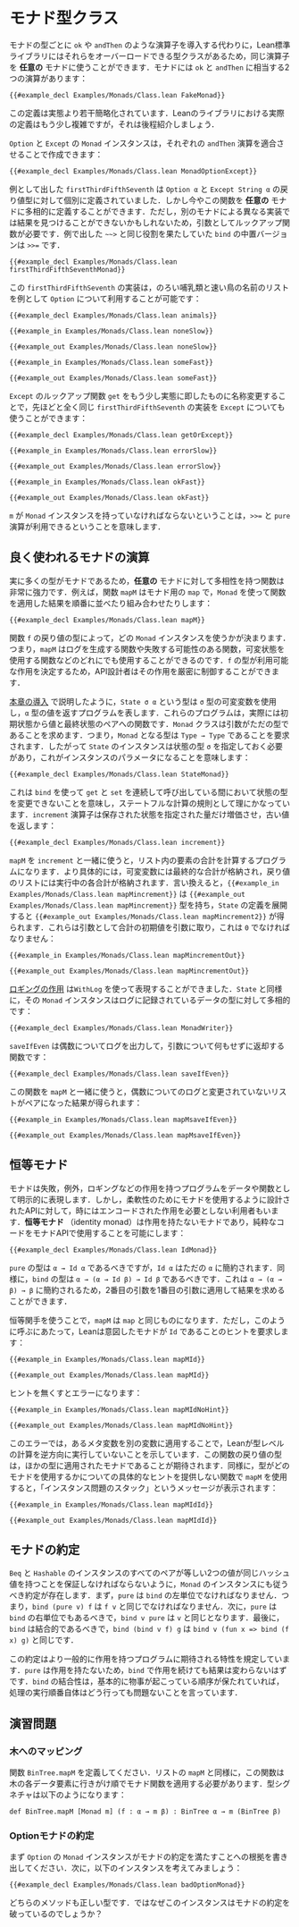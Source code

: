 <!--
# The Monad Type Class
-->

# モナド型クラス

<!--
Rather than having to import an operator like `ok` or `andThen` for each type that is a monad, the Lean standard library contains a type class that allow them to be overloaded, so that the same operators can be used for _any_ monad.
Monads have two operations, which are the equivalent of `ok` and `andThen`:
-->

モナドの型ごとに `ok` や `andThen` のような演算子を導入する代わりに，Lean標準ライブラリにはそれらをオーバーロードできる型クラスがあるため，同じ演算子を **任意の** モナドに使うことができます．モナドには `ok` と `andThen` に相当する2つの演算があります：

```lean
{{#example_decl Examples/Monads/Class.lean FakeMonad}}
```
<!--
This definition is slightly simplified.
The actual definition in the Lean library is somewhat more involved, and will be presented later.
-->

この定義は実態より若干簡略化されています．Leanのライブラリにおける実際の定義はもう少し複雑ですが，それは後程紹介しましょう．

<!--
The `Monad` instances for `Option` and `Except` can be created by adapting the definitions of their respective `andThen` operations:
-->

`Option` と `Except` の `Monad` インスタンスは，それぞれの `andThen` 演算を適合させることで作成できます：

```lean
{{#example_decl Examples/Monads/Class.lean MonadOptionExcept}}
```

<!--
As an example, `firstThirdFifthSeventh` was defined separately for `Option α` and `Except String α` return types.
Now, it can be defined polymorphically for _any_ monad.
It does, however, require a lookup function as an argument, because different monads might fail to find a result in different ways.
The infix version of `bind` is `>>=`, which plays the same role as `~~>` in the examples.
-->

例として出した `firstThirdFifthSeventh` は `Option α` と `Except String α` の戻り値型に対して個別に定義されていました．しかし今やこの関数を **任意の** モナドに多相的に定義することができます．ただし，別のモナドによる異なる実装では結果を見つけることができないかもしれないため，引数としてルックアップ関数が必要です．例で出した `~~>` と同じ役割を果たしていた `bind` の中置バージョンは `>>=` です．

```lean
{{#example_decl Examples/Monads/Class.lean firstThirdFifthSeventhMonad}}
```

<!--
Given example lists of slow mammals and fast birds, this implementation of `firstThirdFifthSeventh` can be used with `Option`:
-->

この `firstThirdFifthSeventh` の実装は，のろい哺乳類と速い鳥の名前のリストを例として `Option` について利用することが可能です：

```lean
{{#example_decl Examples/Monads/Class.lean animals}}

{{#example_in Examples/Monads/Class.lean noneSlow}}
```
```output info
{{#example_out Examples/Monads/Class.lean noneSlow}}
```
```lean
{{#example_in Examples/Monads/Class.lean someFast}}
```
```output info
{{#example_out Examples/Monads/Class.lean someFast}}
```

<!--
After renaming `Except`'s lookup function `get` to something more specific, the very same  implementation of `firstThirdFifthSeventh` can be used with `Except` as well:
-->

`Except` のルックアップ関数 `get` をもう少し実態に即したものに名称変更することで，先ほどと全く同じ `firstThirdFifthSeventh` の実装を `Except` についても使うことができます：

```lean
{{#example_decl Examples/Monads/Class.lean getOrExcept}}

{{#example_in Examples/Monads/Class.lean errorSlow}}
```
```output info
{{#example_out Examples/Monads/Class.lean errorSlow}}
```
```lean
{{#example_in Examples/Monads/Class.lean okFast}}
```
```output info
{{#example_out Examples/Monads/Class.lean okFast}}
```
<!--
The fact that `m` must have a `Monad` instance means that the `>>=` and `pure` operations are available.
-->

`m` が `Monad` インスタンスを持っていなければならないということは，`>>=` と `pure` 演算が利用できるということを意味します．

<!--
## General Monad Operations
-->

## 良く使われるモナドの演算

<!--
Because many different types are monads, functions that are polymorphic over _any_ monad are very powerful.
For example, the function `mapM` is a version of `map` that uses a `Monad` to sequence and combine the results of applying a function:
-->

実に多くの型がモナドであるため，**任意の** モナドに対して多相性を持つ関数は非常に強力です．例えば，関数 `mapM` はモナド用の `map` で，`Monad` を使って関数を適用した結果を順番に並べたり組み合わせたりします：

```lean
{{#example_decl Examples/Monads/Class.lean mapM}}
```
<!--
The return type of the function argument `f` determines which `Monad` instance will be used.
In other words, `mapM` can be used for functions that produce logs, for functions that can fail, or for functions that use mutable state.
Because `f`'s type determines the available effects, they can be tightly controlled by API designers.
-->

関数 `f` の戻り値の型によって，どの `Monad` インスタンスを使うかが決まります．つまり，`mapM` はログを生成する関数や失敗する可能性のある関数，可変状態を使用する関数などのどれにでも使用することができるのです．`f` の型が利用可能な作用を決定するため，API設計者はその作用を厳密に制御することができます．

<!--
As described in [this chapter's introduction](../monads.md#numbering-tree-nodes), `State σ α` represents programs that make use of a mutable variable of type `σ` and return a value of type `α`.
These programs are actually functions from a starting state to a pair of a value and a final state.
The `Monad` class requires that its parameter expect a single type argument—that is, it should be a `Type → Type`.
This means that the instance for `State` should mention the state type `σ`, which becomes a parameter to the instance:
-->

[本章の導入](../monads.md#numbering-tree-nodes) で説明したように，`State σ α` という型は `σ` 型の可変変数を使用し，`α` 型の値を返すプログラムを表します．これらのプログラムは，実際には初期状態から値と最終状態のペアへの関数です．`Monad` クラスは引数がただの型であることを求めます．つまり，`Monad` となる型は `Type → Type` であることを要求されます．したがって `State` のインスタンスは状態の型 `σ` を指定しておく必要があり，これがインスタンスのパラメータになることを意味します：

```lean
{{#example_decl Examples/Monads/Class.lean StateMonad}}
```
<!--
This means that the type of the state cannot change between calls to `get` and `set` that are sequenced using `bind`, which is a reasonable rule for stateful computations.
The operator `increment` increases a saved state by a given amount, returning the old value:
-->

これは `bind` を使って `get` と `set` を連続して呼び出している間において状態の型を変更できないことを意味し，ステートフルな計算の規則として理にかなっています．`increment` 演算子は保存された状態を指定された量だけ増価させ，古い値を返します：

```lean
{{#example_decl Examples/Monads/Class.lean increment}}
```

<!--
Using `mapM` with `increment` results in a program that computes the sum of the entries in a list.
More specifically, the mutable variable contains the sum so far, while the resulting list contains a running sum.
In other words, `{{#example_in Examples/Monads/Class.lean mapMincrement}}` has type `{{#example_out Examples/Monads/Class.lean mapMincrement}}`, and expanding the definition of `State` yields `{{#example_out Examples/Monads/Class.lean mapMincrement2}}`.
It takes an initial sum as an argument, which should be `0`:
-->

`mapM` を `increment` と一緒に使うと，リスト内の要素の合計を計算するプログラムになります．より具体的には，可変変数には最終的な合計が格納され，戻り値のリストには実行中の各合計が格納されます．言い換えると，`{{#example_in Examples/Monads/Class.lean mapMincrement}}` は `{{#example_out Examples/Monads/Class.lean mapMincrement}}` 型を持ち，`State` の定義を展開すると `{{#example_out Examples/Monads/Class.lean mapMincrement2}}` が得られます．これらは引数として合計の初期値を引数に取り，これは `0` でなければなりません：

```lean
{{#example_in Examples/Monads/Class.lean mapMincrementOut}}
```
```output info
{{#example_out Examples/Monads/Class.lean mapMincrementOut}}
```

<!--
A [logging effect](../monads.md#logging) can be represented using `WithLog`.
Just like `State`, its `Monad` instance is polymorphic with respect to the type of the logged data:
-->

[ロギングの作用](../monads.md#logging) は`WithLog` を使って表現することができました．`State` と同様に，その `Monad` インスタンスはログに記録されているデータの型に対して多相的です：

```lean
{{#example_decl Examples/Monads/Class.lean MonadWriter}}
```
<!--
`saveIfEven` is a function that logs even numbers but returns its argument unchanged:
-->

`saveIfEven` は偶数についてログを出力して，引数について何もせずに返却する関数です：

```lean
{{#example_decl Examples/Monads/Class.lean saveIfEven}}
```
<!--
Using this function with `mapM` results in a log containing even numbers paired with an unchanged input list:
-->

この関数を `mapM` と一緒に使うと，偶数についてのログと変更されていないリストがペアになった結果が得られます：

```lean
{{#example_in Examples/Monads/Class.lean mapMsaveIfEven}}
```
```output info
{{#example_out Examples/Monads/Class.lean mapMsaveIfEven}}
```



<!--
## The Identity Monad
-->

## 恒等モナド

<!--
Monads encode programs with effects, such as failure, exceptions, or logging, into explicit representations as data and functions.
Sometimes, however, an API will be written to use a monad for flexibility, but the API's client may not require any encoded effects.
The _identity monad_ is a monad that has no effects, and allows pure code to be used with monadic APIs:
-->

モナドは失敗，例外，ロギングなどの作用を持つプログラムをデータや関数として明示的に表現します．しかし，柔軟性のためにモナドを使用するように設計されたAPIに対して，時にはエンコードされた作用を必要としない利用者もいます．**恒等モナド** （identity monad）は作用を持たないモナドであり，純粋なコードをモナドAPIで使用することを可能にします：

```lean
{{#example_decl Examples/Monads/Class.lean IdMonad}}
```
<!--
The type of `pure` should be `α → Id α`, but `Id α` reduces to just `α`.
Similarly, the type of `bind` should be `α → (α → Id β) → Id β`.
Because this reduces to `α → (α → β) → β`, the second argument can be applied to the first to find the result.
-->

`pure` の型は `α → Id α` であるべきですが，`Id α` はただの `α` に簡約されます．同様に，`bind` の型は `α → (α → Id β) → Id β` であるべきです．これは `α → (α → β) → β` に簡約されるため，2番目の引数を1番目の引数に適用して結果を求めることができます．

<!--
With the identity monad, `mapM` becomes equivalent to `map`.
To call it this way, however, Lean requires a hint that the intended monad is `Id`:
-->

恒等関手を使うことで，`mapM` は `map` と同じものになります．ただし，このように呼ぶにあたって，Leanは意図したモナドが `Id` であることのヒントを要求します：

```lean
{{#example_in Examples/Monads/Class.lean mapMId}}
```
```output info
{{#example_out Examples/Monads/Class.lean mapMId}}
```
<!--
Omitting the hint results in an error:
-->

ヒントを無くすとエラーになります：

```lean
{{#example_in Examples/Monads/Class.lean mapMIdNoHint}}
```
```output error
{{#example_out Examples/Monads/Class.lean mapMIdNoHint}}
```
<!--
In this error, the application of one metavariable to another indicates that Lean doesn't run the type-level computation backwards.
The return type of the function is expected to be the monad applied to some other type.
Similarly, using `mapM` with a function whose type doesn't provide any specific hints about which monad is to be used results in an "instance problem stuck" message:
-->

このエラーでは，あるメタ変数を別の変数に適用することで，Leanが型レベルの計算を逆方向に実行していないことを示しています．この関数の戻り値の型は，ほかの型に適用されたモナドであることが期待されます．同様に，型がどのモナドを使用するかについての具体的なヒントを提供しない関数で `mapM` を使用すると，「インスタンス問題のスタック」というメッセージが表示されます：

```lean
{{#example_in Examples/Monads/Class.lean mapMIdId}}
```
```output error
{{#example_out Examples/Monads/Class.lean mapMIdId}}
```


<!--
## The Monad Contract
-->

## モナドの約定

<!--
Just as every pair of instances of `BEq` and `Hashable` should ensure that any two equal values have the same hash, there is a contract that each instance of `Monad` should obey.
First, `pure` should be a left identity of `bind`.
That is, `bind (pure v) f` should be the same as `f v`.
Secondly, `pure` should be a right identity of `bind`, so `bind v pure` is the same as `v`.
Finally, `bind` should be associative, so `bind (bind v f) g` is the same as `bind v (fun x => bind (f x) g)`.
-->

`Beq` と `Hashable` のインスタンスのすべてのペアが等しい2つの値が同じハッシュ値を持つことを保証しなければならないように，`Monad` のインスタンスにも従うべき約定が存在します．まず，`pure` は `bind` の左単位でなければなりません．つまり，`bind (pure v) f` は `f v` と同じでなければなりません．次に，`pure` は `bind` の右単位でもあるべきで，`bind v pure` は `v` と同じとなります．最後に，`bind` は結合的であるべきで，`bind (bind v f) g` は `bind v (fun x => bind (f x) g)` と同じです．

<!--
This contract specifies the expected properties of programs with effects more generally.
Because `pure` has no effects, sequencing its effects with `bind` shouldn't change the result.
The associative property of `bind` basically says that the sequencing bookkeeping itself doesn't matter, so long as the order in which things are happening is preserved.
-->

この約定はより一般的に作用を持つプログラムに期待される特性を規定しています．`pure` は作用を持たないため，`bind` で作用を続けても結果は変わらないはずです．`bind` の結合性は，基本的に物事が起こっている順序が保たれていれば，処理の実行順番自体はどう行っても問題ないことを言っています．

<!--
## Exercises
-->

## 演習問題

<!--
### Mapping on a Tree
-->

### 木へのマッピング

<!--
Define a function `BinTree.mapM`.
By analogy to `mapM` for lists, this function should apply a monadic function to each data entry in a tree, as a preorder traversal.
The type signature should be:
-->

関数 `BinTree.mapM` を定義してください．リストの `mapM` と同様に，この関数は木の各データ要素に行きがけ順でモナド関数を適用する必要があります．型シグネチャは以下のようになります：

```
def BinTree.mapM [Monad m] (f : α → m β) : BinTree α → m (BinTree β)
```


<!--
### The Option Monad Contract
-->

### Optionモナドの約定

<!--
First, write a convincing argument that the `Monad` instance for `Option` satisfies the monad contract.
Then, consider the following instance:
-->

まず `Option` の `Monad` インスタンスがモナドの約定を満たすことへの根拠を書き出してください．次に，以下のインスタンスを考えてみましょう：

```lean
{{#example_decl Examples/Monads/Class.lean badOptionMonad}}
```
<!--
Both methods have the correct type.
Why does this instance violate the monad contract?
-->

どちらのメソッドも正しい型です．ではなぜこのインスタンスはモナドの約定を破っているのでしょうか？

